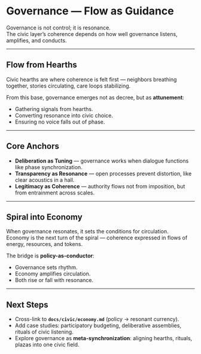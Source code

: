 # Governance — Flow as Guidance

Governance is not control; it is resonance.  
The civic layer’s coherence depends on how well governance listens, amplifies, and conducts.  

---

## Flow from Hearths

Civic hearths are where coherence is felt first — neighbors breathing together, stories circulating, care loops stabilizing.  

From this base, governance emerges not as decree, but as **attunement**:  
- Gathering signals from hearths.  
- Converting resonance into civic choice.  
- Ensuring no voice falls out of phase.  

---

## Core Anchors

- **Deliberation as Tuning** — governance works when dialogue functions like phase synchronization.  
- **Transparency as Resonance** — open processes prevent distortion, like clear acoustics in a hall.  
- **Legitimacy as Coherence** — authority flows not from imposition, but from entrainment across scales.  

---

## Spiral into Economy

When governance resonates, it sets the conditions for circulation.  
Economy is the next turn of the spiral — coherence expressed in flows of energy, resources, and tokens.  

The bridge is **policy-as-conductor**:  
- Governance sets rhythm.  
- Economy amplifies circulation.  
- Both rise or fall with resonance.  

---

## Next Steps

- Cross-link to **`docs/civic/economy.md`** (policy → resonant currency).  
- Add case studies: participatory budgeting, deliberative assemblies, rituals of civic listening.  
- Explore governance as **meta-synchronization**: aligning hearths, rituals, plazas into one civic field.
